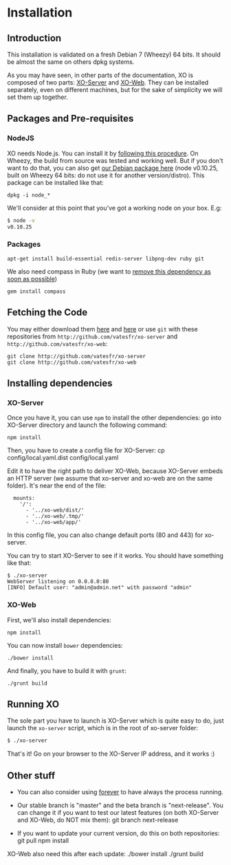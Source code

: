 # Installation

## Introduction

This installation is validated on a fresh Debian 7 (Wheezy) 64 bits. It should be almost the same on others dpkg systems.

As you may have seen, in other parts of the documentation, XO is composed of two parts: [XO-Server](https://github.com/vatesfr/xo-server/) and [XO-Web](https://github.com/vatesfr/xo-web/). They can be installed separately, even on different machines, but for the sake of simplicity we will set them up together.

## Packages and Pre-requisites

### NodeJS

XO needs Node.js. You can install it by [following this procedure](https://github.com/joyent/node/wiki/Installing-Node.js-via-package-manager). On Wheezy, the build from source was tested and working well. But if you don't want to do that, you can also get [our Debian package here](http://dev1.vates.fr/node_0.10.25-1_amd64.deb) (node v0.10.25,  built on Wheezy 64 bits: do not use it for another version/distro). This package can be installed like that:


	dpkg -i node_*


We'll consider at this point that you've got a working node on your box. E.g:

```bash
$ node -v
v0.10.25
```

### Packages


	apt-get install build-essential redis-server libpng-dev ruby git


We also need compass in Ruby (we want to [remove this dependency as soon as possible](https://github.com/vatesfr/xo-web/issues/44))

	gem install compass


## Fetching the Code

You may either download them [here](https://github.com/vatesfr/xo-server/archive/master.zip) and [here](https://github.com/vatesfr/xo-web/archive/master.zip) or use `git` with these repositories from `http://github.com/vatesfr/xo-server` and `http://github.com/vatesfr/xo-web`:

	git clone http://github.com/vatesfr/xo-server
	git clone http://github.com/vatesfr/xo-web

## Installing dependencies

### XO-Server

Once you have it, you can use `npm` to install the other dependencies: go into XO-Server directory and launch the following command:

	npm install

Then, you have to create a config file for XO-Server:
	cp config/local.yaml.dist config/local.yaml

Edit it to have the right path to deliver XO-Web, because XO-Server embeds an HTTP server (we assume that xo-server and xo-web are on the same folder). It's near the end of the file:

```
  mounts:
    '/':
      - '../xo-web/dist/'
      - '../xo-web/.tmp/'
      - '../xo-web/app/'
```
In this config file, you can also change default ports (80 and 443) for xo-server.

You can try to start XO-Server to see if it works. You should have something like that:

```
$ ./xo-server 
WebServer listening on 0.0.0.0:80
[INFO] Default user: "admin@admin.net" with password "admin"
```
### XO-Web

First, we'll also install dependencies:

	npm install

You can now install `bower` dependencies:

	./bower install

And finally, you have to build it with `grunt`:

	./grunt build

## Running XO

The sole part you have to launch is XO-Server which is quite easy to do, just launch the `xo-server` script, which is in the root of xo-server folder:

```bash
$ ./xo-server
```
That's it! Go on your browser to the XO-Server IP address, and it works :)

## Other stuff

- You can also consider using [forever](https://github.com/nodejitsu/forever) to have always the process running.
- Our stable branch is "master" and the beta branch is "next-release". You can change it if you want to test our latest features (on both XO-Server and XO-Web, do NOT mix them):
	git branch next-release

- If you want to update your current version, do this on both repositories:
	git pull
	npm install

XO-Web also need this after each update:
	./bower install
	./grunt build